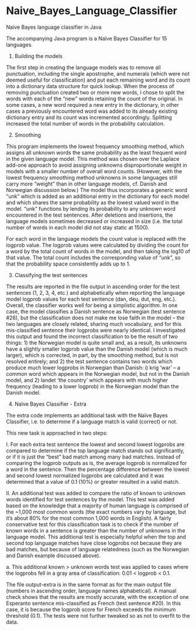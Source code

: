 # Naive_Bayes_Language_Classifier
Naive Bayes language classifier in Java

The accompanying Java program is a Naïve Bayes Classifier for 15 languages.

1. Building the models

The first step in creating the language models was to remove all punctuation, including the single apostrophe, and numerals (which were not deemed useful for classification) and put each remaining word and its count into a dictionary data structure for quick lookup. When the process of removing punctuation created two or more new words, I chose to split the words with each of the “new” words retaining the count of the original. In some cases, a new word required a new entry in the dictionary, in other cases a previously encountered word was added to its already existing dictionary entry and its count was incremented accordingly. Splitting increased the total number of words in the probability calculation.

2. Smoothing

This program implements the lowest frequency smoothing method, which assigns all unknown words the same probability as the least frequent word in the given language model. This method was chosen over the Laplace add-one approach to avoid assigning unknowns disproportionate weight in models with a smaller number of overall word counts. (However, with the lowest frequency smoothing method unknowns in some languages still carry more “weight” than in other language models, cf. Danish and Norwegian discussion below.) The model thus incorporates a generic word “unk” which is added as an additional entry in the dictionary for each model and which shares the same probability as the lowest valued word in the model. “unk” functions by lending its probability to any unknown word encountered in the test sentences. After deletions and insertions, the language models sometimes decreased or increased in size (i.e. the total number of words in each model did not stay static at 1500). 

For each word in the language models the count value is replaced with the logprob value. The logprob values were calculated by dividing the count for a word by the total count of words in the model, and then taking the log10 of that value. The total count includes the corresponding value of “unk”, so that the probability space consistently adds up to 1.

3. Classifying the test sentences

The results are reported in the file output in ascending order for the test sentences (1, 2, 3, 4, etc.) and alphabetically when reporting the language model logprob values for each test sentence (dan, deu, dut, eng, etc.).
Overall, the classifier works well for being a simplistic algorithm. In one case, the model classifies a Danish sentence as Norwegian (test sentence #26), but the classification does not make me lose faith in the model – the two languages are closely related, sharing much vocabulary, and for this mis-classified sentence their logprobs were nearly identical. I investigated this output and found the incorrect classification to be the result of two things: 1) the Norwegian model is quite small and, as a result, its unknowns have a slightly smaller logprob value than the Danish model (which is much larger), which is corrected, in part, by the smoothing method, but is not resolved entirely; and 2) the test sentence contains two words which produce much lower logprobs in Norwegian than Danish: i) krig ‘war’ – a common word which appears in the Norwegian model, but not in the Danish model, and 2) landet ‘the country’ which appears with much higher frequency (leading to a lower logprob) in the Norwegian model than the Danish model.


4. Naïve Bayes Classifier - Extra

The extra code implements an additional task with the Naïve Bayes Classifier, i.e. to determine if a language match is valid (correct) or not.

This new task is approached in two steps:

  I.	For each extra test sentence the lowest and second lowest logprobs are compared to determine if the top language match stands out significantly, or if it is just the “best” bad match among many bad matches. Instead of comparing the logprob outputs as is, the average logprob is normalized for a word in the sentence. Then the percentage difference between the lowest and second lowest normalized logprobs are calculated and it was determined that a value of 0.1 (10%) or greater resulted in a valid match.

  II.	An additional test was added to compare the ratio of known to unknown words identified for test sentences by the model. This test was added based on the knowledge that a majority of human language is comprised of the ~1,000 most common words (the exact numbers vary by language, but it’s about 80% for the most common 1,000 words in English).  A fairly conservative test for this classification task is to check if the number of known words in a sentence is greater than the number of unknowns in the language model. This additional test is especially helpful when the top and second top language matches have close logprobs not because they are bad matches, but because of language relatedness (such as the Norwegian and Danish example discussed above).

  a.	This additional known > unknown words test was applied to cases where the logprobs fell in a gray area of classification: 0.01 < logprob < 0.1.
  
The file output-extra is in the same format as for the main output file (numbers in ascending order, language names alphabetical).
A manual check shows that the results are mostly accurate, with the exception of one Esperanto sentence mis-classified as French (test sentence #20). In this case, it is because the logprob score for French exceeds the minimum threshold (0.1). The tests were not further tweaked so as not to overfit to the data.
